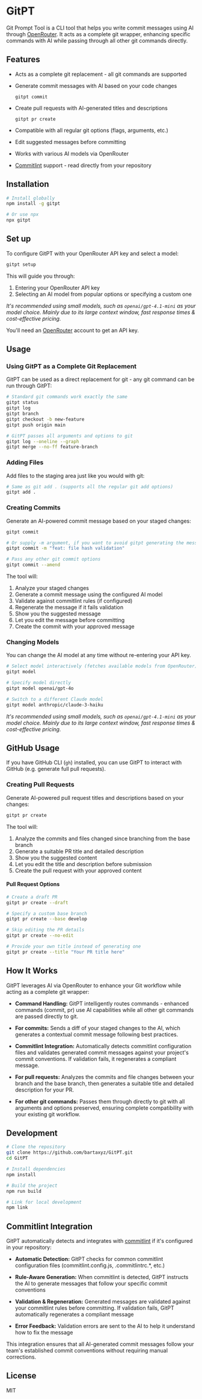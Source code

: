 # GitPT

Git Prompt Tool is a CLI tool that helps you write commit messages using AI through [OpenRouter](https://openrouter.ai/). It acts as a complete git wrapper, enhancing specific commands with AI while passing through all other git commands directly.

## Features

- Acts as a complete git replacement - all git commands are supported
- Generate commit messages with AI based on your code changes

  `gitpt commit`
- Create pull requests with AI-generated titles and descriptions

  `gitpt pr create`
- Compatible with all regular git options (flags, arguments, etc.)
- Edit suggested messages before committing
- Works with various AI models via OpenRouter
- [Commitlint](https://commitlint.js.org/) support - read directly from your repository

## Installation

```bash
# Install globally
npm install -g gitpt

# Or use npx
npx gitpt
```

## Set up

To configure GitPT with your OpenRouter API key and select a model:

```bash
gitpt setup
```

This will guide you through:
1. Entering your OpenRouter API key
2. Selecting an AI model from popular options or specifying a custom one

_It's recommended using small models, such as `openai/gpt-4.1-mini` as your model choice. Mainly due to its large context window, fast response times & cost-effective pricing._


You'll need an [OpenRouter](https://openrouter.ai/) account to get an API key.

## Usage

### Using GitPT as a Complete Git Replacement

GitPT can be used as a direct replacement for git - any git command can be run through GitPT:

```bash
# Standard git commands work exactly the same
gitpt status
gitpt log
gitpt branch
gitpt checkout -b new-feature
gitpt push origin main

# GitPT passes all arguments and options to git
gitpt log --oneline --graph
gitpt merge --no-ff feature-branch
```

### Adding Files

Add files to the staging area just like you would with git:

```bash
# Same as git add . (supports all the regular git add options)
gitpt add .
```

### Creating Commits

Generate an AI-powered commit message based on your staged changes:

```bash
gitpt commit

# Or supply -m argument, if you want to avoid gitpt generating the message
gitpt commit -m "feat: file hash validation"

# Pass any other git commit options
gitpt commit --amend
```

The tool will:
1. Analyze your staged changes
2. Generate a commit message using the configured AI model
3. Validate against commitlint rules (if configured)
4. Regenerate the message if it fails validation
5. Show you the suggested message
6. Let you edit the message before committing
7. Create the commit with your approved message

### Changing Models

You can change the AI model at any time without re-entering your API key.

```bash
# Select model interactively (fetches available models from OpenRouter)
gitpt model

# Specify model directly
gitpt model openai/gpt-4o

# Switch to a different Claude model
gitpt model anthropic/claude-3-haiku
```

_It's recommended using small models, such as `openai/gpt-4.1-mini` as your model choice. Mainly due to its large context window, fast response times & cost-effective pricing._

## GitHub Usage

If you have GitHub CLI (`gh`) installed, you can use GitPT to interact with GitHub (e.g. generate full pull requests).

### Creating Pull Requests

Generate AI-powered pull request titles and descriptions based on your changes:

```bash
gitpt pr create
```

The tool will:
1. Analyze the commits and files changed since branching from the base branch
2. Generate a suitable PR title and detailed description
3. Show you the suggested content
4. Let you edit the title and description before submission
5. Create the pull request with your approved content

#### Pull Request Options

```bash
# Create a draft PR
gitpt pr create --draft

# Specify a custom base branch
gitpt pr create --base develop

# Skip editing the PR details
gitpt pr create --no-edit

# Provide your own title instead of generating one
gitpt pr create --title "Your PR title here"
```

## How It Works

GitPT leverages AI via OpenRouter to enhance your Git workflow while acting as a complete git wrapper:

- **Command Handling:** GitPT intelligently routes commands - enhanced commands (commit, pr) use AI capabilities while all other git commands are passed directly to git.

- **For commits:** Sends a diff of your staged changes to the AI, which generates a contextual commit message following best practices.

- **Commitlint Integration:** Automatically detects commitlint configuration files and validates generated commit messages against your project's commit conventions. If validation fails, it regenerates a compliant message.

- **For pull requests:** Analyzes the commits and file changes between your branch and the base branch, then generates a suitable title and detailed description for your PR.

- **For other git commands:** Passes them through directly to git with all arguments and options preserved, ensuring complete compatibility with your existing git workflow.

## Development

```bash
# Clone the repository
git clone https://github.com/bartaxyz/GitPT.git
cd GitPT

# Install dependencies
npm install

# Build the project
npm run build

# Link for local development
npm link
```

## Commitlint Integration

GitPT automatically detects and integrates with [commitlint](https://commitlint.js.org/) if it's configured in your repository:

- **Automatic Detection:** GitPT checks for common commitlint configuration files (commitlint.config.js, .commitlintrc.*, etc.)

- **Rule-Aware Generation:** When commitlint is detected, GitPT instructs the AI to generate messages that follow your specific commit conventions

- **Validation & Regeneration:** Generated messages are validated against your commitlint rules before committing. If validation fails, GitPT automatically regenerates a compliant message

- **Error Feedback:** Validation errors are sent to the AI to help it understand how to fix the message

This integration ensures that all AI-generated commit messages follow your team's established commit conventions without requiring manual corrections.

## License

MIT

